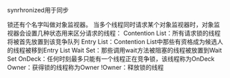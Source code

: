 synrhronized用于同步

锁还有个名字叫做对象监视器。
当多个线程同时请求某个对象监视器时，对象监视器会设置几种状态用来区分请求的线程：
Contention List：所有请求锁的线程将被首先放置到该竞争队列
Entry List：Contention List中那些有资格成为候选人的线程被移到Entry List
Wait Set：那些调用wait方法被阻塞的线程被放置到Wait Set
OnDeck：任何时刻最多只能有一个线程正在竞争锁，该线程称为OnDeck
Owner：获得锁的线程称为Owner
!Owner：释放锁的线程



















